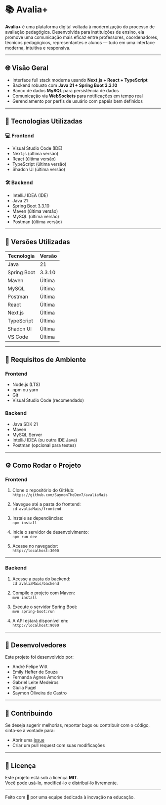 # 📚 Avalia+

**Avalia+** é uma plataforma digital voltada à modernização do processo de avaliação pedagógica. Desenvolvida para instituições de ensino, ela promove uma comunicação mais eficaz entre professores, coordenadores, técnicos pedagógicos, representantes e alunos — tudo em uma interface moderna, intuitiva e responsiva.

---

## 🌐 Visão Geral

- Interface full stack moderna usando **Next.js + React + TypeScript**
- Backend robusto com **Java 21 + Spring Boot 3.3.10**
- Banco de dados **MySQL** para persistência de dados
- Comunicação via **WebSockets** para notificações em tempo real
- Gerenciamento por perfis de usuário com papéis bem definidos

---

## 🚀 Tecnologias Utilizadas

### 💻 Frontend
- Visual Studio Code (IDE)
- Next.js (última versão)
- React (última versão)
- TypeScript (última versão)
- Shadcn UI (última versão)

### 🛠️ Backend
- IntelliJ IDEA (IDE)
- Java 21
- Spring Boot 3.3.10
- Maven (última versão)
- MySQL (última versão)
- Postman (última versão)

---

## 📌 Versões Utilizadas

| Tecnologia         | Versão         |
|--------------------|----------------|
| Java               | 21             |
| Spring Boot        | 3.3.10         |
| Maven              | Última         |
| MySQL              | Última         |
| Postman            | Última         |
| React              | Última         |
| Next.js            | Última         |
| TypeScript         | Última         |
| Shadcn UI          | Última         |
| VS Code            | Última         |

---

## 🧰 Requisitos de Ambiente

### Frontend
- Node.js (LTS)
- npm ou yarn
- Git
- Visual Studio Code (recomendado)

### Backend
- Java SDK 21
- Maven
- MySQL Server
- IntelliJ IDEA (ou outra IDE Java)
- Postman (opcional para testes)

---

## ⚙️ Como Rodar o Projeto

### Frontend

1. Clone o repositório do GitHub:  
   `https://github.com/SaymonTheDev7/avaliaMais`

2. Navegue até a pasta do frontend:  
   `cd avaliaMais/frontend`

3. Instale as dependências:  
   `npm install`

4. Inicie o servidor de desenvolvimento:  
   `npm run dev`

5. Acesse no navegador:  
   `http://localhost:3000`

---

### Backend

1. Acesse a pasta do backend:  
   `cd avaliaMais/backend`

2. Compile o projeto com Maven:  
   `mvn install`

3. Execute o servidor Spring Boot:  
   `mvn spring-boot:run`

4. A API estará disponível em:  
   `http://localhost:9090`

---

## 👥 Desenvolvedores

Este projeto foi desenvolvido por:

- André Felipe Witt  
- Emily Hefter de Souza  
- Fernanda Agnes Amorim  
- Gabriel Leite Medeiros  
- Giulia Fugel  
- Saymon Oliveira de Castro

---

## 🤝 Contribuindo

Se deseja sugerir melhorias, reportar bugs ou contribuir com o código, sinta-se à vontade para:

- Abrir uma [issue](https://github.com/SaymonTheDev7/avaliaMais/issues)
- Criar um pull request com suas modificações

---

## 📝 Licença

Este projeto está sob a licença **MIT**.  
Você pode usá-lo, modificá-lo e distribuí-lo livremente.

---

Feito com 💚 por uma equipe dedicada à inovação na educação.

